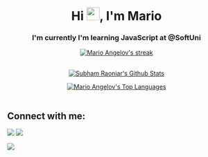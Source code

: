 <!-- <a href="#"><img width="100%" height="auto" src="https://i.imgur.com/iXuL1HG.png" height="175px"/></a> -->

<h1 align="center">Hi <img src="https://raw.githubusercontent.com/MartinHeinz/MartinHeinz/master/wave.gif" width="30px">, I'm Mario</h1>
<h3 align="center">I'm currently I'm learning JavaScript at @SoftUni</h3>

<p align="center">
    <a href="https://github.com/MarioAngelov2/github-readme-streak-stats">
        <img title="🔥 Get streak stats for your profile at git.io/streak-stats" alt="Mario Angelov's streak" src="https://github-readme-streak-stats.herokuapp.com/?user=MarioAngelov2&theme=black-ice&hide_border=true&stroke=0000&background=060A0CD0"/>
    </a>
</p> 



<p align="center">
  <br/> 
    <a href="https://github.com/MarioAngelov2/github-readme-stats"><img alt="Subham Raoniar's Github Stats" src="https://github-readme-stats.vercel.app/api?username=MarioAngelov2&show_icons=true&count_private=true&theme=react&hide_border=true&bg_color=0D1117" /></a>

<p align="center">
  <a href="https://github.com/MarioAngelov2/github-readme-stats"><img alt="Mario Angelov's Top Languages" src="https://github-readme-stats.vercel.app/api/top-langs/?username=MarioAngelov2&langs_count=8&count_private=true&layout=compact&theme=react&hide_border=true&bg_color=0D1117" /></a>

<br/>
<br/>

## Connect with me:
<p align="left">

<a href = "https://www.linkedin.com/in/mario-angelov-b765ab1ab/"><img src="https://img.icons8.com/fluent/48/000000/linkedin.png"/></a>
<a href = "https://www.instagram.com/mario_angelow/"><img src="https://img.icons8.com/fluent/48/000000/instagram-new.png"/></a>

</p>


<a href="https://github.com/Meghna-DAS/github-profile-views-counter">
    <img src="https://komarev.com/ghpvc/?username=MarioAngelov2">
</a>
